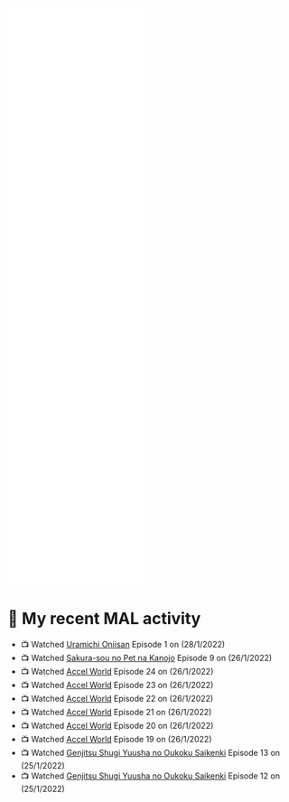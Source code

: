 ![Metrics](https://github.com/noxan-dev/noxan-dev/blob/main/github-metrics.svg)

# 🌸 My recent MAL activity

<!-- MAL_ACTIVITY:start -->

- 📺 Watched [Uramichi Oniisan](https://myanimelist.net/anime/40620) Episode 1 on (28/1/2022)
- 📺 Watched [Sakura-sou no Pet na Kanojo](https://myanimelist.net/anime/13759) Episode 9 on (26/1/2022)
- 📺 Watched [Accel World](https://myanimelist.net/anime/11759) Episode 24 on (26/1/2022)
- 📺 Watched [Accel World](https://myanimelist.net/anime/11759) Episode 23 on (26/1/2022)
- 📺 Watched [Accel World](https://myanimelist.net/anime/11759) Episode 22 on (26/1/2022)
- 📺 Watched [Accel World](https://myanimelist.net/anime/11759) Episode 21 on (26/1/2022)
- 📺 Watched [Accel World](https://myanimelist.net/anime/11759) Episode 20 on (26/1/2022)
- 📺 Watched [Accel World](https://myanimelist.net/anime/11759) Episode 19 on (26/1/2022)
- 📺 Watched [Genjitsu Shugi Yuusha no Oukoku Saikenki](https://myanimelist.net/anime/41710) Episode 13 on (25/1/2022)
- 📺 Watched [Genjitsu Shugi Yuusha no Oukoku Saikenki](https://myanimelist.net/anime/41710) Episode 12 on (25/1/2022)

<!-- MAL_ACTIVITY:end -->
